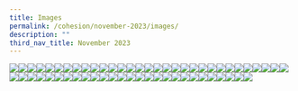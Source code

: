 ```yaml
---
title: Images
permalink: /cohesion/november-2023/images/
description: ""
third_nav_title: November 2023
---
```

![](/images/Cohesion/November%202023/eco-journey-title%201.jpg)![](/images/Cohesion/November%202023/bas1%20group.png)![](/images/Cohesion/November%202023/bas2%20group.png)![](/images/Cohesion/November%202023/bas3%20group.png)![](/images/Cohesion/November%202023/bas-quote.jpg)![](/images/Cohesion/November%202023/brisk-walking-kv.jpg)![](/images/Cohesion/November%202023/bwc-infographics.png)![](/images/Cohesion/November%202023/bwc-logo.png)![](/images/Cohesion/November%202023/choo-quote.jpg)![](/images/Cohesion/November%202023/coffee.png)![](/images/Cohesion/November%202023/csi-guide2.jpg)![](/images/Cohesion/November%202023/eco-journey-title.jpg)![](/images/Cohesion/November%202023/foot-day.jpg)![](/images/Cohesion/November%202023/green%20homes.png)![](/images/Cohesion/November%202023/green1.jpg)![](/images/Cohesion/November%202023/green2.jpg)![](/images/Cohesion/November%202023/green3.jpg)![](/images/Cohesion/November%202023/green4.jpg)![](/images/Cohesion/November%202023/icon1%20pic.png)![](/images/Cohesion/November%202023/icon2%20pic.png)![](/images/Cohesion/November%202023/icon3%20pic%20.png)![](/images/Cohesion/November%202023/icon4%20pic.png)![](/images/Cohesion/November%202023/icon5%20pic.png)![](/images/Cohesion/November%202023/inclusive1.jpg)![](/images/Cohesion/November%202023/inclusive2.jpg)![](/images/Cohesion/November%202023/jutatip-quote.jpg)![](/images/Cohesion/November%202023/kv-building-inclusive.jpg)![](/images/Cohesion/November%202023/lp-kv-golfing.png)![](/images/Cohesion/November%202023/lp-kv-healthier.png)![](/images/Cohesion/November%202023/lp-kv-inclusive.png)![](/images/Cohesion/November%202023/lp-kv-smart-ways.png)![](/images/Cohesion/November%202023/mayor-msg.png)![](/images/Cohesion/November%202023/mayor-msg-kv.png)![](/images/Cohesion/November%202023/milo%20pic.png)![](/images/Cohesion/November%202023/pat1%20group.png)![](/images/Cohesion/November%202023/pat2%20group.png)![](/images/Cohesion/November%202023/pat3%20group.png)![](/images/Cohesion/November%202023/patricia-quote.jpg)![](/images/Cohesion/November%202023/rachel-quote.jpg)![](/images/Cohesion/November%202023/rachel-tips-card.jpg)![](/images/Cohesion/November%202023/rachel-tips-title.jpg)![](/images/Cohesion/November%202023/reduce@nw.png)![](/images/Cohesion/November%202023/shub-quote.jpg)![](/images/Cohesion/November%202023/shub-tips-card%201.jpg)![](/images/Cohesion/November%202023/mirror.png)![](/images/Cohesion/November%202023/shub-tips-title.jpg)![](/images/Cohesion/November%202023/smart-ways-kv.jpg)![](/images/Cohesion/November%202023/title-building-inclusive.jpg)![](/images/Cohesion/November%202023/title-day.jpg)![](/images/Cohesion/November%202023/title-golfing.jpg)![](/images/Cohesion/November%202023/title-smart-ways.jpg)![](/images/Cohesion/November%202023/title-step-way-healthier.jpg)![](/images/Cohesion/November%202023/wu-fitnessx.png)![](/images/Cohesion/November%202023/wu-ig-selfie.png)![](/images/Cohesion/November%202023/wu-learning.png)![](/images/Cohesion/November%202023/wu-nwfest.png)![](/images/Cohesion/November%202023/wu-share.png)![](/images/Cohesion/November%202023/zhuo-quote.jpg)